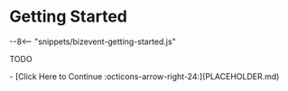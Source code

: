 # Getting Started

--8<-- "snippets/bizevent-getting-started.js"

TODO

<div class="grid cards" markdown>
- [Click Here to Continue :octicons-arrow-right-24:](PLACEHOLDER.md)
</div>

